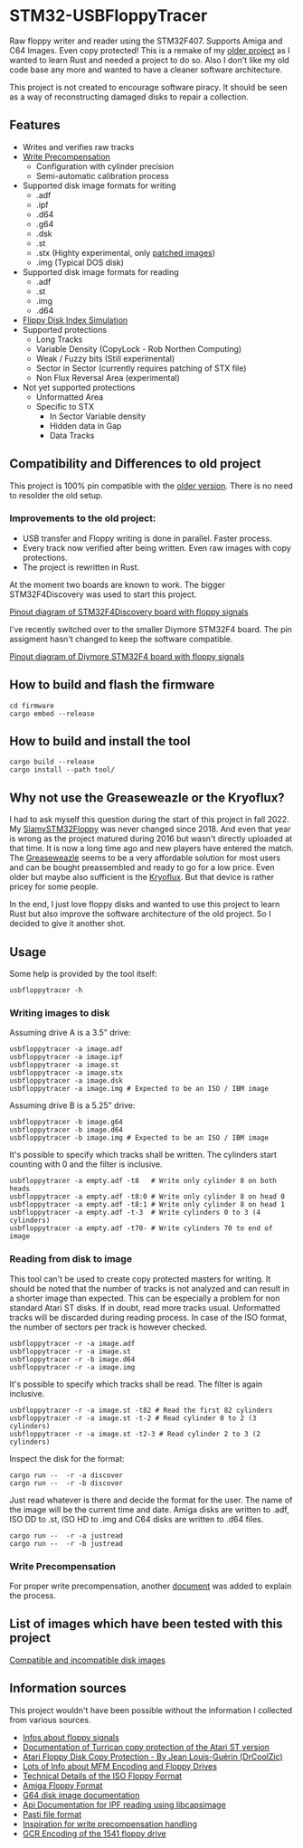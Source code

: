 # STM32-USBFloppyTracer

Raw floppy writer and reader using the STM32F407. Supports Amiga and C64 Images. Even copy protected!
This is a remake of my [older project](https://github.com/Slamy/SlamySTM32Floppy) as I wanted to learn Rust and needed a project to do so.
Also I don't like my old code base any more and wanted to have a cleaner software architecture.

This project is not created to encourage software piracy. It should be seen as a way of reconstructing damaged disks to repair a collection.

## Features

* Writes and verifies raw tracks
* [Write Precompensation](doc/write_precompensation.md)
    * Configuration with cylinder precision
    * Semi-automatic calibration process
* Supported disk image formats for writing
    * .adf
    * .ipf
    * .d64
    * .g64
    * .dsk
    * .st
    * .stx (Highty experimental, only [patched images](doc/compatibility_list.md))
    * .img (Typical DOS disk)
* Supported disk image formats for reading
    * .adf
    * .st
    * .img
    * .d64
* [Flippy Disk Index Simulation](doc/flippy_index.md)
* Supported protections
    * Long Tracks
    * Variable Density (CopyLock - Rob Northen Computing)
    * Weak / Fuzzy bits (Still experimental)
    * Sector in Sector (currently requires patching of STX file)
    * Non Flux Reversal Area (experimental)
* Not yet supported protections
    * Unformatted Area
    * Specific to STX
    	* In Sector Variable density
    	* Hidden data in Gap
    	* Data Tracks

## Compatibility and Differences to old project

This project is 100% pin compatible with the [older version](https://github.com/Slamy/SlamySTM32Floppy).
There is no need to resolder the old setup.

### Improvements to the old project:

* USB transfer and Floppy writing is done in parallel. Faster process.
* Every track now verified after being written. Even raw images with copy protections.
* The project is rewritten in Rust.


At the moment two boards are known to work.
The bigger STM32F4Discovery was used to start this project.

[Pinout diagram of STM32F4Discovery board with floppy signals](doc/pinout/discovery.png)

I've recently switched over to the smaller Diymore STM32F4 board.
The pin assigment hasn't changed to keep the software compatible.

[Pinout diagram of Diymore STM32F4 board with floppy signals](doc/pinout/diymore.png)

## How to build and flash the firmware

	cd firmware
	cargo embed --release

## How to build and install the tool

	cargo build --release
	cargo install --path tool/

## Why not use the Greaseweazle or the Kryoflux?

I had to ask myself this question during the start of this project in fall 2022. My [SlamySTM32Floppy](https://github.com/Slamy/SlamySTM32Floppy) was never changed since 2018. And even that year is wrong as the project matured during 2016 but wasn't directly uploaded at that time. It is now a long time ago and new players have entered the match. The [Greaseweazle](https://github.com/keirf/greaseweazle) seems to be a very affordable solution for most users and can be bought preassembled and ready to go for a low price.
Even older but maybe also sufficient is the [Kryoflux](https://kryoflux.com/). But that device is rather pricey for some people.

In the end, I just love floppy disks and wanted to use this project to learn Rust but also improve the software architecture of the old project. So I decided to give it another shot.

## Usage

Some help is provided by the tool itself:

    usbfloppytracer -h

### Writing images to disk

Assuming drive A is a 3.5" drive:

    usbfloppytracer -a image.adf
    usbfloppytracer -a image.ipf
    usbfloppytracer -a image.st
    usbfloppytracer -a image.stx
    usbfloppytracer -a image.dsk
    usbfloppytracer -a image.img # Expected to be an ISO / IBM image

Assuming drive B is a 5.25" drive:

    usbfloppytracer -b image.g64
    usbfloppytracer -b image.d64
    usbfloppytracer -b image.img # Expected to be an ISO / IBM image

It's possible to specify which tracks shall be written. The cylinders start
counting with 0 and the filter is inclusive.

    usbfloppytracer -a empty.adf -t8   # Write only cylinder 8 on both heads
    usbfloppytracer -a empty.adf -t8:0 # Write only cylinder 8 on head 0
    usbfloppytracer -a empty.adf -t8:1 # Write only cylinder 8 on head 1
    usbfloppytracer -a empty.adf -t-3  # Write cylinders 0 to 3 (4 cylinders)
    usbfloppytracer -a empty.adf -t70- # Write cylinders 70 to end of image

### Reading from disk to image

This tool can't be used to create copy protected masters for writing.
It should be noted that the number of tracks is not analyzed and can result in a shorter image
than expected. This can be especially a problem for non standard Atari ST disks.
If in doubt, read more tracks usual. Unformatted tracks will be discarded during reading process.
In case of the ISO format, the number of sectors per track is however checked.

    usbfloppytracer -r -a image.adf
    usbfloppytracer -r -a image.st
    usbfloppytracer -r -b image.d64
    usbfloppytracer -r -a image.img

It's possible to specify which tracks shall be read. The filter is again inclusive.

    usbfloppytracer -r -a image.st -t82 # Read the first 82 cylinders
    usbfloppytracer -r -a image.st -t-2 # Read cylinder 0 to 2 (3 cylinders)
    usbfloppytracer -r -a image.st -t2-3 # Read cylinder 2 to 3 (2 cylinders)

Inspect the disk for the format:

    cargo run --  -r -a discover
    cargo run --  -r -b discover

Just read whatever is there and decide the format for the user.
The name of the image will be the current time and date.
Amiga disks are written to .adf, ISO DD to .st, ISO HD to .img
and C64 disks are written to .d64 files.

    cargo run --  -r -a justread
    cargo run --  -r -b justread

### Write Precompensation

For proper write precompensation, another [document](doc/write_precompensation.md) was added to explain the process.

## List of images which have been tested with this project

[Compatible and incompatible disk images](doc/compatibility_list.md)

## Information sources

This project wouldn't have been possible without the information I collected from various sources.

* [Infos about floppy signals](https://retrocmp.de/fdd/general/floppy-bus.htm)
* [Documentation of Turrican copy protection of the Atari ST version](https://github.com/sarnau/AtariSTCopyProtections/blob/master/protection_turrican.md)
* [Atari Floppy Disk Copy Protection - By Jean Louis-Guérin (DrCoolZic)](http://dmweb.free.fr/files/Atari-Copy-Protection-V1.4.pdf)
* [Lots of Info about MFM Encoding and Floppy Drives](http://info-coach.fr/atari/hardware/FD-Hard.php)
* [Technical Details of the ISO Floppy Format](http://info-coach.fr/atari/software/FD-Soft.php)
* [Amiga Floppy Format](http://lclevy.free.fr/adflib/adf_info.html)
* [G64 disk image documentation](http://www.unusedino.de/ec64/technical/formats/g64.html)
* [Api Documentation for IPF reading using libcapsimage](http://www.softpres.org/_media/files:ipfdoc102a.zip?id=download&cache=cache)
* [Pasti file format](http://info-coach.fr/atari/documents/_mydoc/Pasti-documentation.pdf)
* [Inspiration for write precompensation handling](https://github.com/keirf/greaseweazle/blob/master/src/greaseweazle/track.py#L41)
* [GCR Encoding of the 1541 floppy drive](http://www.baltissen.org/newhtm/1541c.htm)
